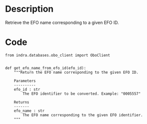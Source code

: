 # Description
Retrieve the EFO name corresponding to a given EFO ID.

# Code
```
from indra.databases.obo_client import OboClient


def get_efo_name_from_efo_id(efo_id):
    """Return the EFO name corresponding to the given EFO ID.

    Parameters
    ----------
    efo_id : str
        The EFO identifier to be converted. Example: "0005557"

    Returns
    -------
    efo_name : str
        The EFO name corresponding to the given EFO identifier.
    """

```

